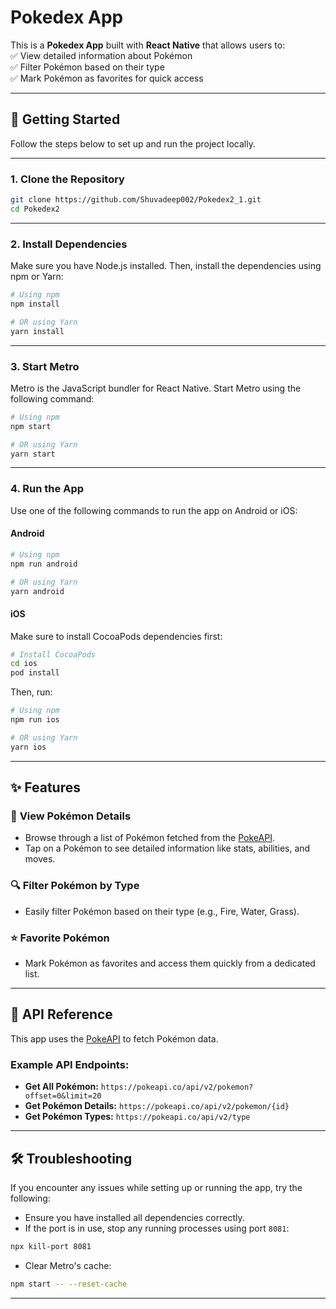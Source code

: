# Pokedex App  

This is a **Pokedex App** built with **React Native** that allows users to:  
✅ View detailed information about Pokémon  
✅ Filter Pokémon based on their type  
✅ Mark Pokémon as favorites for quick access  

---

## 🚀 Getting Started  

Follow the steps below to set up and run the project locally.  

---

### 1. Clone the Repository  

```sh
git clone https://github.com/Shuvadeep002/Pokedex2_1.git
cd Pokedex2
```

---

### 2. Install Dependencies  

Make sure you have Node.js installed. Then, install the dependencies using npm or Yarn:  

```sh
# Using npm
npm install

# OR using Yarn
yarn install
```

---

### 3. Start Metro  

Metro is the JavaScript bundler for React Native. Start Metro using the following command:  

```sh
# Using npm
npm start

# OR using Yarn
yarn start
```

---

### 4. Run the App  

Use one of the following commands to run the app on Android or iOS:  

#### **Android**  

```sh
# Using npm
npm run android

# OR using Yarn
yarn android
```

#### **iOS**  

Make sure to install CocoaPods dependencies first:  

```sh
# Install CocoaPods
cd ios
pod install
```

Then, run:  

```sh
# Using npm
npm run ios

# OR using Yarn
yarn ios
```

---

## ✨ Features  

### 🐾 **View Pokémon Details**  
- Browse through a list of Pokémon fetched from the [PokeAPI](https://pokeapi.co).  
- Tap on a Pokémon to see detailed information like stats, abilities, and moves.  

### 🔍 **Filter Pokémon by Type**  
- Easily filter Pokémon based on their type (e.g., Fire, Water, Grass).  

### ⭐ **Favorite Pokémon**  
- Mark Pokémon as favorites and access them quickly from a dedicated list.  


---

## 📡 API Reference  

This app uses the [PokeAPI](https://pokeapi.co) to fetch Pokémon data.  

### Example API Endpoints:  
- **Get All Pokémon:** `https://pokeapi.co/api/v2/pokemon?offset=0&limit=20`  
- **Get Pokémon Details:** `https://pokeapi.co/api/v2/pokemon/{id}`  
- **Get Pokémon Types:** `https://pokeapi.co/api/v2/type`  

---

## 🛠️ Troubleshooting  

If you encounter any issues while setting up or running the app, try the following:  

- Ensure you have installed all dependencies correctly.  
- If the port is in use, stop any running processes using port `8081`:  
```sh
npx kill-port 8081
```
- Clear Metro's cache:  
```sh
npm start -- --reset-cache
```

---
  
